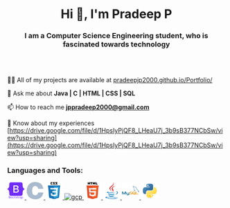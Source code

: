 <h1 align="center">Hi 👋, I'm Pradeep P</h1>
<h3 align="center">I am a Computer Science Engineering student, who is fascinated towards technology</h3>
<br><br>

👨‍💻 All of my projects are available at [pradeepjp2000.github.io/Portfolio/](pradeepjp2000.github.io/Portfolio/)

💬 Ask me about **Java | C | HTML | CSS | SQL**

📫 How to reach me **jppradeep2000@gmail.com**

📄 Know about my experiences [https://drive.google.com/file/d/1HpsIyPjQF8_LHeaU7j_3b9sB377NCbSw/view?usp=sharing](https://drive.google.com/file/d/1HpsIyPjQF8_LHeaU7j_3b9sB377NCbSw/view?usp=sharing)


<h3 align="left">Languages and Tools:</h3>
<p align="left"> <a href="https://getbootstrap.com" target="_blank"> <img src="https://raw.githubusercontent.com/devicons/devicon/master/icons/bootstrap/bootstrap-plain-wordmark.svg" alt="bootstrap" width="40" height="40"/> </a> <a href="https://www.cprogramming.com/" target="_blank"> <img src="https://raw.githubusercontent.com/devicons/devicon/master/icons/c/c-original.svg" alt="c" width="40" height="40"/> </a> <a href="https://www.w3schools.com/css/" target="_blank"> <img src="https://raw.githubusercontent.com/devicons/devicon/master/icons/css3/css3-original-wordmark.svg" alt="css3" width="40" height="40"/> </a> <a href="https://cloud.google.com" target="_blank"> <img src="https://www.vectorlogo.zone/logos/google_cloud/google_cloud-icon.svg" alt="gcp" width="40" height="40"/> </a> <a href="https://www.w3.org/html/" target="_blank"> <img src="https://raw.githubusercontent.com/devicons/devicon/master/icons/html5/html5-original-wordmark.svg" alt="html5" width="40" height="40"/> </a> <a href="https://www.java.com" target="_blank"> <img src="https://raw.githubusercontent.com/devicons/devicon/master/icons/java/java-original.svg" alt="java" width="40" height="40"/> </a> <a href="https://www.mysql.com/" target="_blank"> <img src="https://raw.githubusercontent.com/devicons/devicon/master/icons/mysql/mysql-original-wordmark.svg" alt="mysql" width="40" height="40"/> </a> <a href="https://www.python.org" target="_blank"> <img src="https://raw.githubusercontent.com/devicons/devicon/master/icons/python/python-original.svg" alt="python" width="40" height="40"/> </a> </p>

